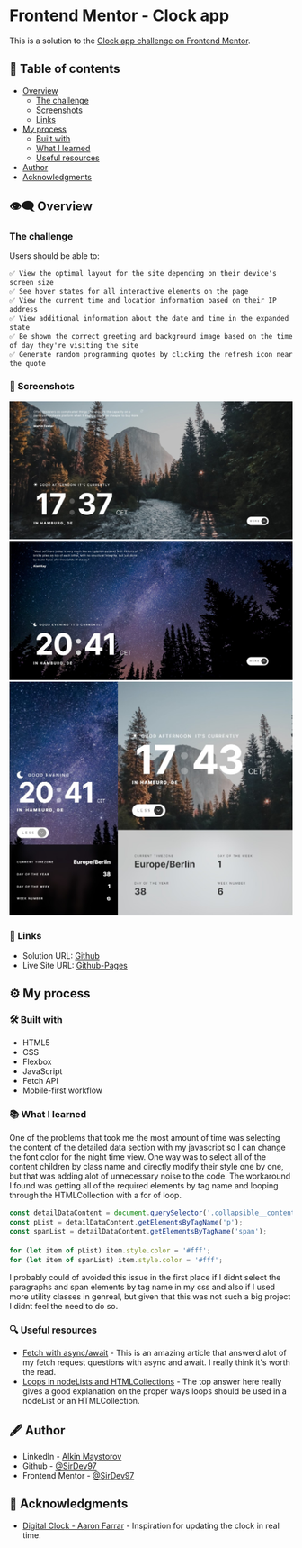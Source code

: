 # Frontend Mentor - Clock app

This is a solution to the [Clock app challenge on Frontend Mentor](https://www.frontendmentor.io/challenges/clock-app-LMFaxFwrM).

## 📑 Table of contents

- [Overview](#overview)
  - [The challenge](#the-challenge)
  - [Screenshots](#screenshots)
  - [Links](#links)
- [My process](#my-process)
  - [Built with](#built-with)
  - [What I learned](#what-i-learned)
  - [Useful resources](#useful-resources)
- [Author](#author)
- [Acknowledgments](#acknowledgments)

## 👁‍🗨 Overview

### The challenge

Users should be able to:

    ✅ View the optimal layout for the site depending on their device's screen size
    ✅ See hover states for all interactive elements on the page
    ✅ View the current time and location information based on their IP address
    ✅ View additional information about the date and time in the expanded state
    ✅ Be shown the correct greeting and background image based on the time of day they're visiting the site
    ✅ Generate random programming quotes by clicking the refresh icon near the quote

### 📸 Screenshots

![](https://github.com/SirDev97/clock-app/blob/main/assets/solution/daytime-desktop.jpeg?raw=true)
![](https://github.com/SirDev97/clock-app/blob/main/assets/solution/nighttime-desktop.jpeg?raw=true)
![](https://github.com/SirDev97/clock-app/blob/main/assets/solution/combined.png?raw=true)

### 🔗 Links

- Solution URL: [Github](https://github.com/SirDev97/clock-app)
- Live Site URL: [Github-Pages](https://sirdev97.github.io/clock-app/)

## ⚙ My process

### 🛠 Built with

- HTML5
- CSS
- Flexbox
- JavaScript
- Fetch API
- Mobile-first workflow

### 📚 What I learned

One of the problems that took me the most amount of time was selecting the content of the detailed data section with my javascript so I can change the font color for the night time view. One way was to select all of the content children by class name and directly modify their style one by one, but that was adding alot of unnecessary noise to the code. The workaround I found was getting all of the required elements by tag name and looping through the HTMLCollection with a for of loop.

```js
const detailDataContent = document.querySelector('.collapsible__content');
const pList = detailDataContent.getElementsByTagName('p');
const spanList = detailDataContent.getElementsByTagName('span');

for (let item of pList) item.style.color = '#fff';
for (let item of spanList) item.style.color = '#fff';
```

I probably could of avoided this issue in the first place if I didnt select the paragraphs and span elements by tag name in my css and also if I used more utility classes in genreal, but given that this was not such a big project I didnt feel the need to do so.

### 🔍 Useful resources

- [Fetch with async/await](https://dmitripavlutin.com/javascript-fetch-async-await/) - This is an amazing article that answerd alot of my fetch request questions with async and await. I really think it's worth the read.
- [Loops in nodeLists and HTMLCollections](https://stackoverflow.com/questions/22754315/for-loop-for-htmlcollection-elements) - The top answer here really gives a good explanation on the proper ways loops should be used in a nodeList or an HTMLCollection.

## 🖋 Author

- LinkedIn - [Alkin Maystorov](https://www.linkedin.com/in/alkin-maystorov/)
- Github - [@SirDev97](https://github.com/SirDev97)
- Frontend Mentor - [@SirDev97](https://www.frontendmentor.io/profile/SirDev97)

## 🙏 Acknowledgments

- [Digital Clock - Aaron Farrar](https://codepen.io/afarrar/pen/JRaEjP) - Inspiration for updating the clock in real time.

